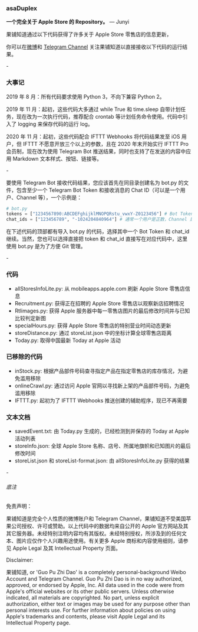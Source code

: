 ### asaDuplex

**一个完全关于 Apple Store 的 Repository。** — Junyi

果铺知道通过以下代码获得了许多关于 Apple Store 零售店的信息更新，

你可以在[微博](https://weibo.com/arsteller)和 [Telegram Channel](https://t.me/guopuzd) 关注果铺知道以直接接收以下代码的运行结果。

\-

### 大事记

2019 年 8 月：所有代码要求使用 Python 3，不向下兼容 Python 2。

2019 年 11 月：起初，这些代码大多通过 while True 和 time.sleep 自带计划任务，现在改为一次执行代码，推荐配合 crontab 等计划任务命令使用。代码中引入了 logging 来保存代码的运行 log。

2020 年 11 月：起初，这些代码配合 IFTTT Webhooks 将代码结果发至 iOS 用户，但 IFTTT 不愿意开放三个以上的参数，且在 2020 年末开始实行 IFTTT Pro 会员制，现在改为使用 Telegram Bot 推送结果，同时也支持了在发送的内容中应用 Markdown 文本样式、按钮、链接等。

\-

要使用 Telegram Bot 接收代码结果，您应该首先在同目录创建名为 bot.py 的文件，包含至少一个 Telegram Bot Token 和接收消息的 Chat ID（可以是一个用户、Channel 等），一个示例是：

```python
# bot.py
tokens = ["1234567890:ABCDEFghijklMNOPQRstu_vwxY-Z0123456"] # Bot Token
chat_ids = ["123456789", "-1024204840964"] # 通常一个用户是正数，Channel 是负数
```

在下述代码的顶部都有导入 bot.py 的代码，选择其中一个 Bot Token 和 chat_id 继续。当然，您也可以选择直接把 token 和 chat_id 直接写在对应代码中，这里使用 bot.py 是为了方便 Git 管理。

 \-

### 代码

* allStoresInfoLite.py: 从 mobileapps.apple.com 刷新 Apple Store 零售店信息
* Recruitment.py: 获得正在招聘的 Apple Store 零售店以观察新店招聘情况
* Rtlimages.py: 获得 Apple 服务器中每一零售店图片的最后修改时间并与已知比较判定新图
* specialHours.py: 获得 Apple Store 零售店的特别营业时间动态更新
* storeDistance.py: 通过 storeList.json 中的坐标计算全球零售店距离
* Today.py: 取得中国最新 Today at Apple 活动

### 已移除的代码

* inStock.py: 根据产品部件号码查寻指定产品在指定零售店的库存情况，为避免滥用移除
* onlineCrawl.py: 通过访问 Apple 官网以寻找新上架的产品部件号码，为避免滥用移除
* IFTTT.py: 起初为了 IFTTT Webhooks 推送创建的辅助程序，现已不再需要

### 文本文档

* savedEvent.txt: 由 Today.py 生成的，已经检测到并保存的 Today at Apple 活动列表
* storeInfo.json: 全球 Apple Store 名称、店号、所属地旗帜和已知图片的最后修改时间
* storeList.json 和 storeList-format.json: 由 allStoresInfoLite.py 获得的结果

\-

###### 底注

免责声明：

果铺知道是完全个人性质的微博账户和 Telegram Channel，果铺知道不受美国苹果公司授权、许可或赞助。以上代码中的数据均来自公开的 Apple 官方网站及其其它服务器。未经特别注明内容均有其版权。未经特别授权，所涉及到的任何文本、图片应仅作个人兴趣用途使用。有关更多 Apple 商标和内容使用细则，请参见 Apple Legal 及其 Intellectual Property 页面。

Disclaimer:

果铺知道, or 'Guo Pu Zhi Dao' is a completely personal-background Weibo Account and Telegram Channel. Guo Pu Zhi Dao is in no way authorized, approved, or endorsed by Apple, Inc. All data used in the code were from Apple's official websites or its other public servers. Unless otherwise indicated, all materials are copyrighted. No part, unless explicit authorization, either text or images may be used for any purpose other than personal interests use. For further information about policies on using Apple's trademarks and contents, please visit Apple Legal and its Intellectual Property page.